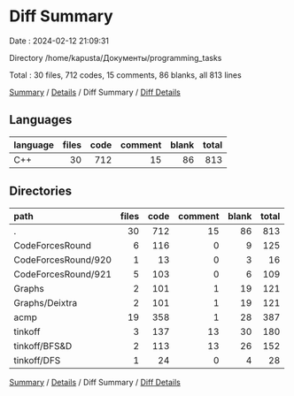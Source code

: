 # Diff Summary

Date : 2024-02-12 21:09:31

Directory /home/kapusta/Документы/programming_tasks

Total : 30 files,  712 codes, 15 comments, 86 blanks, all 813 lines

[Summary](results.md) / [Details](details.md) / Diff Summary / [Diff Details](diff-details.md)

## Languages
| language | files | code | comment | blank | total |
| :--- | ---: | ---: | ---: | ---: | ---: |
| C++ | 30 | 712 | 15 | 86 | 813 |

## Directories
| path | files | code | comment | blank | total |
| :--- | ---: | ---: | ---: | ---: | ---: |
| . | 30 | 712 | 15 | 86 | 813 |
| CodeForcesRound | 6 | 116 | 0 | 9 | 125 |
| CodeForcesRound/920 | 1 | 13 | 0 | 3 | 16 |
| CodeForcesRound/921 | 5 | 103 | 0 | 6 | 109 |
| Graphs | 2 | 101 | 1 | 19 | 121 |
| Graphs/Deixtra | 2 | 101 | 1 | 19 | 121 |
| acmp | 19 | 358 | 1 | 28 | 387 |
| tinkoff | 3 | 137 | 13 | 30 | 180 |
| tinkoff/BFS&D | 2 | 113 | 13 | 26 | 152 |
| tinkoff/DFS | 1 | 24 | 0 | 4 | 28 |

[Summary](results.md) / [Details](details.md) / Diff Summary / [Diff Details](diff-details.md)